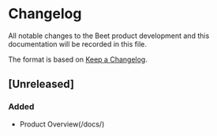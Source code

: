 # Changelog

All notable changes to the Beet product development and this documentation will be recorded in this file.

The format is based on [Keep a Changelog](https://keepachangelog.com/en/1.0.0/).

## [Unreleased]

### Added

- Product Overview(/docs/)